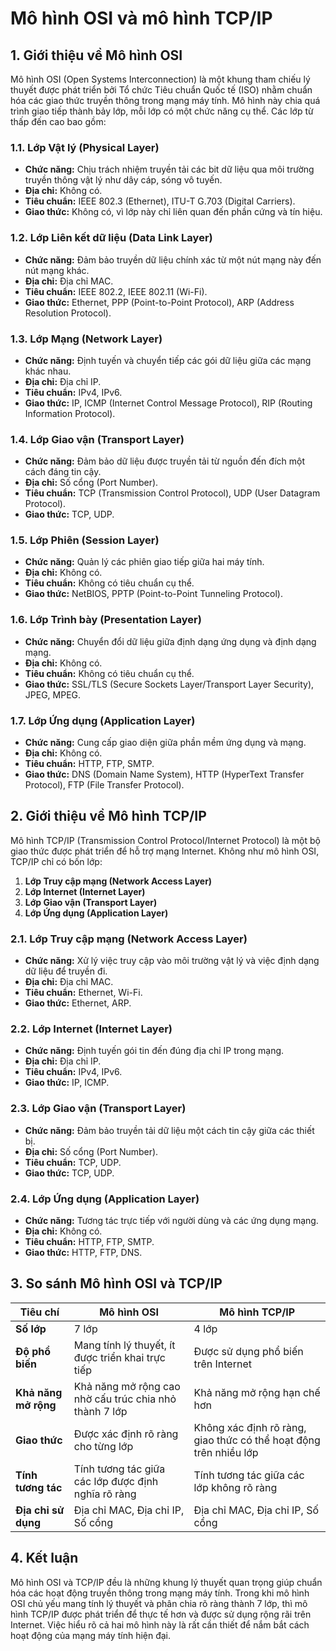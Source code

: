 # Mô hình OSI và mô hình TCP/IP

## 1. Giới thiệu về Mô hình OSI

Mô hình OSI (Open Systems Interconnection) là một khung tham chiếu lý thuyết được phát triển bởi Tổ chức Tiêu chuẩn Quốc tế (ISO) nhằm chuẩn hóa các giao thức truyền thông trong mạng máy tính. Mô hình này chia quá trình giao tiếp thành bảy lớp, mỗi lớp có một chức năng cụ thể. Các lớp từ thấp đến cao bao gồm:

### 1.1. Lớp Vật lý (Physical Layer)
- **Chức năng:** Chịu trách nhiệm truyền tải các bit dữ liệu qua môi trường truyền thông vật lý như dây cáp, sóng vô tuyến.
- **Địa chỉ:** Không có.
- **Tiêu chuẩn:** IEEE 802.3 (Ethernet), ITU-T G.703 (Digital Carriers).
- **Giao thức:** Không có, vì lớp này chỉ liên quan đến phần cứng và tín hiệu.

### 1.2. Lớp Liên kết dữ liệu (Data Link Layer)
- **Chức năng:** Đảm bảo truyền dữ liệu chính xác từ một nút mạng này đến nút mạng khác.
- **Địa chỉ:** Địa chỉ MAC.
- **Tiêu chuẩn:** IEEE 802.2, IEEE 802.11 (Wi-Fi).
- **Giao thức:** Ethernet, PPP (Point-to-Point Protocol), ARP (Address Resolution Protocol).

### 1.3. Lớp Mạng (Network Layer)
- **Chức năng:** Định tuyến và chuyển tiếp các gói dữ liệu giữa các mạng khác nhau.
- **Địa chỉ:** Địa chỉ IP.
- **Tiêu chuẩn:** IPv4, IPv6.
- **Giao thức:** IP, ICMP (Internet Control Message Protocol), RIP (Routing Information Protocol).

### 1.4. Lớp Giao vận (Transport Layer)
- **Chức năng:** Đảm bảo dữ liệu được truyền tải từ nguồn đến đích một cách đáng tin cậy.
- **Địa chỉ:** Số cổng (Port Number).
- **Tiêu chuẩn:** TCP (Transmission Control Protocol), UDP (User Datagram Protocol).
- **Giao thức:** TCP, UDP.

### 1.5. Lớp Phiên (Session Layer)
- **Chức năng:** Quản lý các phiên giao tiếp giữa hai máy tính.
- **Địa chỉ:** Không có.
- **Tiêu chuẩn:** Không có tiêu chuẩn cụ thể.
- **Giao thức:** NetBIOS, PPTP (Point-to-Point Tunneling Protocol).

### 1.6. Lớp Trình bày (Presentation Layer)
- **Chức năng:** Chuyển đổi dữ liệu giữa định dạng ứng dụng và định dạng mạng.
- **Địa chỉ:** Không có.
- **Tiêu chuẩn:** Không có tiêu chuẩn cụ thể.
- **Giao thức:** SSL/TLS (Secure Sockets Layer/Transport Layer Security), JPEG, MPEG.

### 1.7. Lớp Ứng dụng (Application Layer)
- **Chức năng:** Cung cấp giao diện giữa phần mềm ứng dụng và mạng.
- **Địa chỉ:** Không có.
- **Tiêu chuẩn:** HTTP, FTP, SMTP.
- **Giao thức:** DNS (Domain Name System), HTTP (HyperText Transfer Protocol), FTP (File Transfer Protocol).

## 2. Giới thiệu về Mô hình TCP/IP

Mô hình TCP/IP (Transmission Control Protocol/Internet Protocol) là một bộ giao thức được phát triển để hỗ trợ mạng Internet. Không như mô hình OSI, TCP/IP chỉ có bốn lớp:

1. **Lớp Truy cập mạng (Network Access Layer)**
2. **Lớp Internet (Internet Layer)**
3. **Lớp Giao vận (Transport Layer)**
4. **Lớp Ứng dụng (Application Layer)**

### 2.1. Lớp Truy cập mạng (Network Access Layer)
- **Chức năng:** Xử lý việc truy cập vào môi trường vật lý và việc định dạng dữ liệu để truyền đi.
- **Địa chỉ:** Địa chỉ MAC.
- **Tiêu chuẩn:** Ethernet, Wi-Fi.
- **Giao thức:** Ethernet, ARP.

### 2.2. Lớp Internet (Internet Layer)
- **Chức năng:** Định tuyến gói tin đến đúng địa chỉ IP trong mạng.
- **Địa chỉ:** Địa chỉ IP.
- **Tiêu chuẩn:** IPv4, IPv6.
- **Giao thức:** IP, ICMP.

### 2.3. Lớp Giao vận (Transport Layer)
- **Chức năng:** Đảm bảo truyền tải dữ liệu một cách tin cậy giữa các thiết bị.
- **Địa chỉ:** Số cổng (Port Number).
- **Tiêu chuẩn:** TCP, UDP.
- **Giao thức:** TCP, UDP.

### 2.4. Lớp Ứng dụng (Application Layer)
- **Chức năng:** Tương tác trực tiếp với người dùng và các ứng dụng mạng.
- **Địa chỉ:** Không có.
- **Tiêu chuẩn:** HTTP, FTP, SMTP.
- **Giao thức:** HTTP, FTP, DNS.

## 3. So sánh Mô hình OSI và TCP/IP

| **Tiêu chí**                 | **Mô hình OSI**                           | **Mô hình TCP/IP**                      |
|------------------------------|-------------------------------------------|-----------------------------------------|
| **Số lớp**                   | 7 lớp                                     | 4 lớp                                   |
| **Độ phổ biến**              | Mang tính lý thuyết, ít được triển khai trực tiếp | Được sử dụng phổ biến trên Internet     |
| **Khả năng mở rộng**         | Khả năng mở rộng cao nhờ cấu trúc chia nhỏ thành 7 lớp | Khả năng mở rộng hạn chế hơn            |
| **Giao thức**                | Được xác định rõ ràng cho từng lớp        | Không xác định rõ ràng, giao thức có thể hoạt động trên nhiều lớp |
| **Tính tương tác**           | Tính tương tác giữa các lớp được định nghĩa rõ ràng | Tính tương tác giữa các lớp không rõ ràng |
| **Địa chỉ sử dụng**          | Địa chỉ MAC, Địa chỉ IP, Số cổng          | Địa chỉ MAC, Địa chỉ IP, Số cổng        |

## 4. Kết luận

Mô hình OSI và TCP/IP đều là những khung lý thuyết quan trọng giúp chuẩn hóa các hoạt động truyền thông trong mạng máy tính. Trong khi mô hình OSI chủ yếu mang tính lý thuyết và phân chia rõ ràng thành 7 lớp, thì mô hình TCP/IP được phát triển để thực tế hơn và được sử dụng rộng rãi trên Internet. Việc hiểu rõ cả hai mô hình này là rất cần thiết để nắm bắt cách hoạt động của mạng máy tính hiện đại.